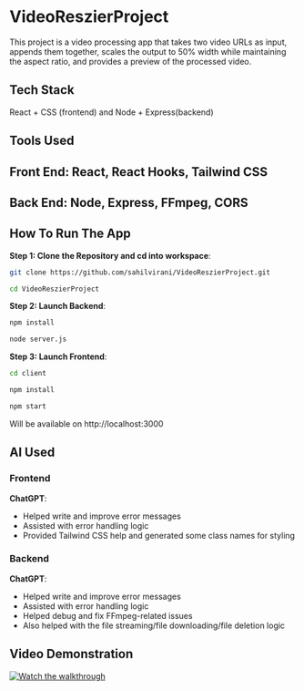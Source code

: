 # VideoReszierProject

This project is a video processing app that takes two video URLs as input, appends them together, scales the output to 50% width while maintaining the aspect ratio, and provides a preview of the processed video.

## Tech Stack
React + CSS (frontend) and Node + Express(backend)

## Tools Used
Front End:
React,
React Hooks,
Tailwind CSS
----
Back End:
Node,
Express,
FFmpeg,
CORS
---

## How To Run The App
**Step 1: Clone the Repository and cd into workspace**:
```bash
git clone https://github.com/sahilvirani/VideoReszierProject.git

cd VideoReszierProject
```

**Step 2: Launch Backend**:
```bash
npm install

node server.js
```
**Step 3: Launch Frontend**:
```bash
cd client

npm install

npm start

```
Will be available on http://localhost:3000

## AI Used
### Frontend
**ChatGPT**:
- Helped write and improve error messages
- Assisted with error handling logic
- Provided Tailwind CSS help and generated some class names for styling

### Backend
**ChatGPT**:
- Helped write and improve error messages
- Assisted with error handling logic
- Helped debug and fix FFmpeg-related issues
- Also helped with the file streaming/file downloading/file deletion logic


## Video Demonstration


[![Watch the walkthrough](https://img.youtube.com/vi/_ex7dWKvZeA/0.jpg)](https://youtu.be/_ex7dWKvZeA)





